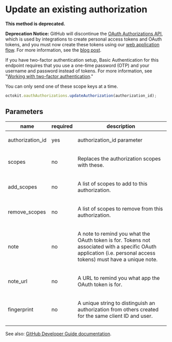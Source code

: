 # Update an existing authorization

**This method is deprecated.**

**Deprecation Notice:** GitHub will discontinue the [OAuth Authorizations API](https://developer.github.com/v3/oauth_authorizations/), which is used by integrations to create personal access tokens and OAuth tokens, and you must now create these tokens using our [web application flow](https://developer.github.com/apps/building-oauth-apps/authorizing-oauth-apps/#web-application-flow). For more information, see the [blog post](https://developer.github.com/changes/2019-11-05-deprecated-passwords-and-authorizations-api).

If you have two-factor authentication setup, Basic Authentication for this endpoint requires that you use a one-time password (OTP) and your username and password instead of tokens. For more information, see "[Working with two-factor authentication](https://developer.github.com/v3/auth/#working-with-two-factor-authentication)."

You can only send one of these scope keys at a time.

```js
octokit.oauthAuthorizations.updateAuthorization(authorization_id);
```

## Parameters

<table>
  <thead>
    <tr>
      <th>name</th>
      <th>required</th>
      <th>description</th>
    </tr>
  </thead>
  <tbody>
    <tr><td>authorization_id</td><td>yes</td><td>

authorization_id parameter

</td></tr>
<tr><td>scopes</td><td>no</td><td>

Replaces the authorization scopes with these.

</td></tr>
<tr><td>add_scopes</td><td>no</td><td>

A list of scopes to add to this authorization.

</td></tr>
<tr><td>remove_scopes</td><td>no</td><td>

A list of scopes to remove from this authorization.

</td></tr>
<tr><td>note</td><td>no</td><td>

A note to remind you what the OAuth token is for. Tokens not associated with a specific OAuth application (i.e. personal access tokens) must have a unique note.

</td></tr>
<tr><td>note_url</td><td>no</td><td>

A URL to remind you what app the OAuth token is for.

</td></tr>
<tr><td>fingerprint</td><td>no</td><td>

A unique string to distinguish an authorization from others created for the same client ID and user.

</td></tr>
  </tbody>
</table>

See also: [GitHub Developer Guide documentation](endpoint.documentationUrl).
